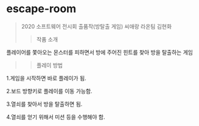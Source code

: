 # escape-room
>2020 소프트웨어 전시회 출품작(방탈출 게임)
씨애랑 라온팀 김현화
>>작품 소개


플레이어를 쫓아오는 몬스터를 피하면서 방에 주어진 힌트를 찾아 방을 탈출하는 게임


>>플레이 방법


1.게임을 시작하면 바로 플레이가 됨.


2.보드 방향키로 플레이를 이동 가능함.


3.열쇠를 찾아서 방을 탈출하면 됨.


4.열쇠를 얻기 위해서 미션 등을 수행해야 함.



